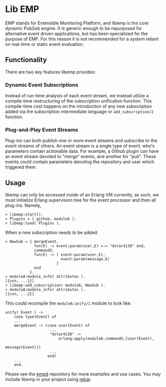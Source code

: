 # Lib EMP #

EMP stands for Extensible Monitoring Platform, and libemp is the core dynamic
PubSub engine. It is generic enough to be repurposed for alternative event
driven applications, but has been specialized for the purpose of EMP. For this
reason it is not recommended for a system reliant on real-time or static event
evaluation.


## Functionality ##

There are two key features libemp provides:

### Dynamic Event Subscriptions ###

Instead of run-time analysis of each event stream, we instead utilize a
compile-time restructuring of the subscription unification function. This
compile-time cost happens on the introduction of any new subscription added via
the subscription intermediate language or `add_subscription/2` function.

### Plug-and-Play Event Streams ###

Plug-ins can both publish one or more event streams and subscribe to the
event streams of others. An event stream is a single type of event, who's
parameters contain actionable data. For example, a Github plugin can have an
event stream devoted to "merge" events, and another for "pull". These events
could contain parameters denoting the repository and user which triggered them.


## Usage ##

libemp can only be accessed inside of an Erlang VM currently, as such, we must
initialize Erlang supervision tree for the event processor and then all
plug-ins. Namely,

    > libemp:start().
    > Plugins = [ github, moduleA ].
    > libemp:load( Plugins ).

When a new subscription needs to be added:

    > NewSub = { mergeEvent, 
                 fun(E) -> event:param(user,E) =:= "dstar4138" end,
                 commandX,
                 fun(E) -> [ event:param(user,E),
                             event:param(message,E)
                           ]
                 end
               }.
    > moduleA:module_info( attributes ).
    [{vsn, ...1}]
    > libemp:add_subscription( moduleA, NewSub ).
    > moduleA:module_info( attributes ).
    [{vsn, ...2}]

This could recompile the `moduleA:unify/1` module to look like:

    unify( Event ) -> 
        case type(Event) of
        ...
        mergeEvent -> (case user(Event) of
                        ...
                        "dstar4138" -> 
                            erlang:apply(moduleA,commandX,[user(Event),
                                                           message(Event)])
                        ...
                       end)
        ...
        end.

Please see the [empd](https://github.com/Empd/empd) repository for more
examples and use cases. You may include libemp in your project using 
[rebar](https://github.com/rebar/rebar).
